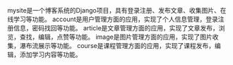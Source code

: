 mysite是一个博客系统的Django项目，具有登录注册、发布文章、收集图片、在线学习等功能。
account是用户管理方面的应用，实现了个人信息管理，登录注册信息，密码找回等功能。 article是文章管理方面的应用，实现了文章发布，浏览，查找，编辑，点赞等功能。 image是图片管理方面的应用，实现了图片收集，瀑布流展示等功能。 course是课程管理方面的应用，实现了课程发布，编辑，添加学习内容等功能。
